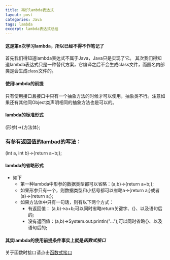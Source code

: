```yaml
---
title: 再识lambda表达式
layout: post
categories: Java
tags: lambda
excerpt: lambda表达式总结
---
```

#### 这是第n次学习lambda，所以已经不得不作笔记了
首先我们得知道lambda表达式不属于Java，Java只是实现了它。
其次我们得知道lambda表达式只是一种替代方案，它编译之后不会生成class文件，而匿名内部类是会生成class文件的。
#### 使用lambda的前提
只有使用接口且接口中只有一个抽象方法的时候才可以使用，抽象类不行。注意如果还有其他同Object类声明相同的抽象方法也是可以的。
#### lambda的标准形式
(形参)->{方法体};
### 有参有返回值的lambad的写法：
(int a, int b)->{return a+b;};
#### lambda的省略形式
* 如下
   * 第一种lambda中形参的数据类型都可以省略：(a,b)->{return a+b;};
   * 如果形参只有一个，则数据类型和小括号都可以省略a->{return a;}或者(a)->{return a;};
   * 如果方法体中只有一句话，则有以下两个方式：
      * 有返回值： (a,b)->a+b;可以同时省略return关键字、{}、以及语句后的~~;~~
	  * 没有返回值：(a,b)->System.out.println("...");可以同时省略{}、以及语句后的~~;~~
#### 其实lambda的使用前提条件事实上就是***函数式接口***
关于函数时接口请点击<a href="https://edgorange.github.io/2019/11/25/article-函数式接口">函数式接口</a>